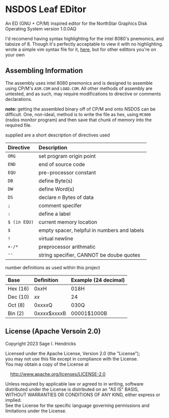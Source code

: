 # NSDOS Leaf EDitor
An ED (GNU + CP/M) inspired editor for the NorthStar Graphics Disk Operating System version 1.0.0AQ

I'd recomend having syntax highlighting for the intel 8080's pnemonics, and tabsize of 8. Though it's perfectly acceptable to view it with no highlighting.
wrote a simple vim syntax file for it, [here](https://github.com/sage-etcher/vim-i8080-syntax), but for other edittors you're on your own

## Assembling Information

The assembly uses intel 8080 pnemonics and is designed to assemble using CP/M's `ASM.COM` and `LOAD.COM`. All other methods of assembly are untested, and as such, may require modifications to directive or comments declarations.

__note:__ getting the assembled binary off of CP/M and onto NSDOS can be difficult. One, non-ideal, method is to write the file as hex, using `MC000` (nsdos monitor program) and then save that chunk of memory into the required file.

supplied are a short description of directives used

| Directive | Description |
|:--------- |:------------|
| `ORG` | set program origin point |
| `END` | end of source code |
| `EQU` | pre-processor constant |
| `DB` | define Byte(s) |
| `DW` | define Word(s) |
| `DS` | declare _n_ Bytes of data |
| `;` | comment specifer |
| `:` | define a label |
| `$ (in EQU)` | current memory location |
| `$` | empty spacer, helpful in numbers and labels |
| `!` | virtual newline |
| `+-/*` | preprocessor arithmatic |
| `''` | string specifier, CANNOT be doube quotes |

number definitions as used within this project

| Base | Definition | Example (24 decimal) |
|:---- |:---------- |:-------------------- |
| Hex (16) | 0<i>xx</i>H | 018H |
| Dec (10) | <i>xx</i> | 24 |
| Oct (8) | 0<i>xxxx</i>Q | 030Q |
| Bin (2) | 0<i>xxxx</i>$<i>xxxx</i>B | 00001$1000B |

## License (Apache Versoin 2.0)

Copyright 2023 Sage I. Hendricks  

Licensed under the Apache License, Version 2.0 (the "License");  
you may not use this file except in compliance with the License.  
You may obtain a copy of the License at  

&nbsp;&nbsp;&nbsp;&nbsp;<http://www.apache.org/licenses/LICENSE-2.0>  

Unless required by applicable law or agreed to in writing, software  
distributed under the License is distributed on an "AS IS" BASIS,  
WITHOUT WARRANTIES OR CONDITIONS OF ANY KIND, either express or implied.  
See the License for the specific language governing permissions and  
limitations under the License.  


